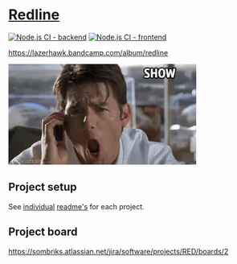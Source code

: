 # [Redline](https://github.com/sombriks/redline)

[![Node.js CI - backend](https://github.com/sombriks/redline/actions/workflows/node.js-service.yml/badge.svg)](https://github.com/sombriks/redline/actions/workflows/node.js-service.yml)
[![Node.js CI - frontend](https://github.com/sombriks/redline/actions/workflows/node.js-web.yml/badge.svg)](https://github.com/sombriks/redline/actions/workflows/node.js-web.yml)

https://lazerhawk.bandcamp.com/album/redline

![jerry-maguire-show-me-the-money.gif](docs%2Fjerry-maguire-show-me-the-money.gif)

## Project setup

See [individual](service-node-koa/README.md) [readme's](web-app-vue/README.md)
for each project.

## Project board

<https://sombriks.atlassian.net/jira/software/projects/RED/boards/2>
